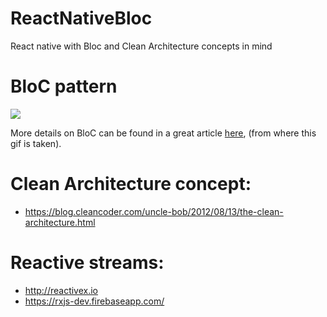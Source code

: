 # ReactNativeBloc
React native with Bloc and Clean Architecture concepts in mind

# BloC pattern

![](https://www.didierboelens.com/images/models_bloc_animation.gif)

More details on BloC can be found in a great article [here](https://www.didierboelens.com/2019/04/bloc---scopedmodel---redux---comparison/), (from where this gif is taken).

# Clean Architecture concept:
- https://blog.cleancoder.com/uncle-bob/2012/08/13/the-clean-architecture.html

# Reactive streams:
- http://reactivex.io
- https://rxjs-dev.firebaseapp.com/
